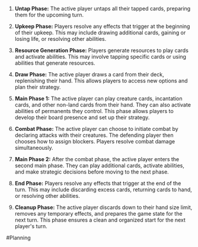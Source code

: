 1. **Untap Phase:** 
   The active player untaps all their tapped cards, preparing them for the upcoming turn.
    
2. **Upkeep Phase:** 
   Players resolve any effects that trigger at the beginning of their upkeep. This may include drawing additional cards, gaining or losing life, or resolving other abilities.
    
3. **Resource Generation Phase:** 
   Players generate resources to play cards and activate abilities. This may involve tapping specific cards or using abilities that generate resources.
    
4. **Draw Phase:** 
   The active player draws a card from their deck, replenishing their hand. This allows players to access new options and plan their strategy.
    
5. **Main Phase 1:** 
   The active player can play creature cards, incantation cards, and other non-land cards from their hand. They can also activate abilities of permanents they control. This phase allows players to develop their board presence and set up their strategy.
    
6. **Combat Phase:** 
   The active player can choose to initiate combat by declaring attacks with their creatures. The defending player then chooses how to assign blockers. Players resolve combat damage simultaneously.
    
7. **Main Phase 2:** 
   After the combat phase, the active player enters the second main phase. They can play additional cards, activate abilities, and make strategic decisions before moving to the next phase.
    
8. **End Phase:** 
   Players resolve any effects that trigger at the end of the turn. This may include discarding excess cards, returning cards to hand, or resolving other abilities.
    
9. **Cleanup Phase:** 
   The active player discards down to their hand size limit, removes any temporary effects, and prepares the game state for the next turn. This phase ensures a clean and organized start for the next player's turn.







#Planning